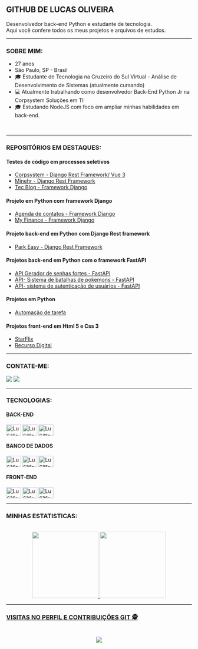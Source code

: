 ## GITHUB DE LUCAS OLIVEIRA
Desenvolvedor back-end Python e estudante de tecnologia.<br>
Aqui você confere todos os meus projetos e arquivos de estudos.
<br>
<hr>

### SOBRE MIM:

- 27 anos<br>
- São Paulo, SP - Brasil <br>
- 🎓 Estudante de Tecnologia na Cruzeiro do Sul Virtual - Análise de Desenvolvimento de Sistemas (atualmente cursando)<br> 
- 💻 Atualmente trabalhando como desenvolvedor Back-End Python Jr na Corpsystem Soluções em TI<br>
- 🎓 Estudando NodeJS com foco em ampliar minhas habilidades em back-end.
<br> 

<hr>

### REPOSITÓRIOS EM DESTAQUES:

<!-- REPO-POST-LIST:START -->
#### Testes de código em processos seletivos

- [Corpsystem - Django Rest Framework/ Vue 3](https://github.com/lucas-ioliveira/corpsystem_test)
- [Minehr - Django Rest Framework](https://github.com/lucas-ioliveira/minehr_test)
- [Tec Blog - Framework Django](https://github.com/lucas-ioliveira/project_tec_blog)

#### Projeto em Python com framework Django

- [Agenda de contatos - Framework Django](https://github.com/lucas-ioliveira/agenda_contatos_django)
- [My Finance - Framework Django](https://github.com/lucas-ioliveira/my_finance)

#### Projeto back-end em Python com Django Rest framework
  
- [Park Easy - Django Rest Framework ](https://github.com/lucas-ioliveira/park_easy)


#### Projetos back-end em Python com o framework FastAPI

- [API Gerador de senhas fortes - FastAPI ](https://github.com/lucas-ioliveira/gerador_senhas_fast_api)
- [API- Sistema de batalhas de pokemons - FastAPI](https://github.com/lucas-ioliveira/pokemon_battle_fast_api)
- [API- sistema de autenticação de usuários - FastAPI](https://github.com/lucas-ioliveira/fast_api_autenticacao)


#### Projetos em Python 

- [Automação de tarefa ](https://github.com/lucas-ioliveira/automation_windows)


#### Projetos front-end em Html 5 e Css 3

- [StarFlix](https://github.com/lucas-ioliveira/star_flix)
- [Recurso Digital](https://github.com/lucas-ioliveira/recurso_digital)
<!-- REPO-POST-LIST:END -->
<hr>


### CONTATE-ME:

  <a href="https://www.linkedin.com/in/lucas-oliveira-8014a5232/" target="_blank"><img src="https://img.shields.io/badge/-LinkedIn-%230077B5?style=for-the-badge&logo=linkedin&logoColor=white" target="_blank"></a>
  <a href = "mailto:lucasio2008@gmail.com"><img src="https://img.shields.io/badge/-Gmail-%23333?style=for-the-badge&logo=gmail&logoColor=white" target="_blank"></a>
  
  

<hr>

### TECNOLOGIAS:
  
#### BACK-END

<div display="inline">
<img align="center" alt="Lucas-Python" height="30" width="40" src="https://cdn.jsdelivr.net/gh/devicons/devicon/icons/python/python-original-wordmark.svg" />
<img align="center" alt="Lucas-django"  height="30" width="40" src="https://cdn.jsdelivr.net/gh/devicons/devicon/icons/django/django-plain.svg"/>
<img align="center" alt="Lucas-fastapi"  height="30" width="40" src="https://cdn.jsdelivr.net/gh/devicons/devicon/icons/fastapi/fastapi-original.svg"/>
</div>

#### BANCO DE DADOS
 <div display="inline">
 <img align="center" alt="Lucas-SQLITE" height="30" width="40" src="https://cdn.jsdelivr.net/gh/devicons/devicon/icons/sqlite/sqlite-original.svg"/>
 <img align="center" alt="Lucas-mysql" height="30" width="40" src="https://cdn.jsdelivr.net/gh/devicons/devicon/icons/mysql/mysql-original.svg"/>
 <img align="center" alt="Lucas-mongo" height="30" width="40" src="https://cdn.jsdelivr.net/gh/devicons/devicon/icons/mongodb/mongodb-original.svg"/>
 </div>

 #### FRONT-END
  
  <div display="inline">
  <img align="center" alt="Lucas-HTML" height="30" width="40" src="https://cdn.jsdelivr.net/gh/devicons/devicon/icons/html5/html5-original.svg"/>
  <img align="center" alt="Lucas-CSS" height="30" width="40" src="https://cdn.jsdelivr.net/gh/devicons/devicon/icons/css3/css3-original.svg"/>
  <img align="center" alt="Lucas-BOOTSTRAP" height="30" width="40" src="https://cdn.jsdelivr.net/gh/devicons/devicon/icons/bootstrap/bootstrap-original.svg"/>
  </div>
  
<hr>

### MINHAS ESTATISTICAS: <br>
<section>  
        <br>
      <div align="center">
        <a href="https://github.com/lucas-ioliveira">
        <img height="180em" src="https://github-readme-stats.vercel.app/api?username=lucas-ioliveira&show_icons=true&theme=calm&include_all_commits=false&count_private=true"/>
        <img height="180em" src="https://github-readme-stats.vercel.app/api/top-langs/?username=lucas-ioliveira&layout=compact&langs_count=7&theme=kacho_ga"/>
      </div>  
</section>
  <hr>  
  
### VISITAS NO PERFIL E CONTRIBUIÇÕES GIT :detective: <br><br>
 <p align="center"> 
   <img alingn="center" src="https://profile-counter.glitch.me/lucas-ioliveira/count.svg" />
 </p>   
  
          

